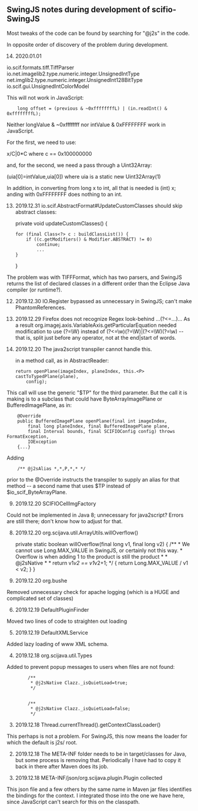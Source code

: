 ## SwingJS notes during development of scifio-SwingJS


Most tweaks of the code can be found by searching for "@j2s" in the code. 

In opposite order of discovery of the problem during development.

14. 2020.01.01

io.scif.formats.tiff.TiffParser
io.net.imagelib2.type.numeric.integer.UnsignedIntType
net.imglib2.type.numeric.integer.UnsignedInt128BitType
io.scif.gui.UnsignedIntColorModel

This will not work in JavaScript:

		long offset = (previous & ~0xffffffffL) | (in.readInt() & 0xffffffffL);

Neither longValue & ~0xffffffff nor intValue & 0xFFFFFFFF work in JavaScript.

For the first, we need to use:

 x/C|0*C  where c == 0x100000000 
 
and, for the second, we need a pass through a Uint32Array:
 
 (uia[0]=intValue,uia[0])   where uia is a static new Uint32Array(1) 

In addition, in converting from long x to int, all that is needed is (int) x; 
anding with 0xFFFFFFFF does nothing to an int.

13. 2019.12.31 io.scif.AbstractFormat#UpdateCustomClasses should skip abstract classes:

	private void updateCustomClasses() {

		for (final Class<?> c : buildClassList()) {
			if ((c.getModifiers() & Modifier.ABSTRACT) != 0)
				continue;
				...
        }
    }
    
The problem was with TIFFFormat, which has two parsers, and SwingJS returns the list of declared classes in a different order than the Eclipse Java compiler (or runtime?).

12. 2019.12.30 IO.Register bypassed as unnecessary in SwingJS; can't make PhantomReferences. 


11. 2019.12.29 Firefox does not recognize Regex look-behind ...(?<=...)...
As a result org.imagej.axis.VariableAxis.getParticularEquation needed
modification to use (?=\\W) instead of (?<=\\w)(?=\\W)|(?<=\\W)(?=\\w)
-- that is, split just before any operator, not at the end|start of words. 

10. 2019.12.20  The java2script transpiler cannot handle this.<P> in a method call, as in AbstractReader:

		return openPlane(imageIndex, planeIndex, this.<P> castToTypedPlane(plane),
			config);


This call will use the generic "$TP" for the third parameter. But the call it is making is to a subclass that could have ByteArrayImagePlane or BufferedImagePlane, as in:


		@Override
		public BufferedImagePlane openPlane(final int imageIndex,
			final long planeIndex, final BufferedImagePlane plane,
			final Interval bounds, final SCIFIOConfig config) throws FormatException,
			IOException
		{...}

Adding 

		/** @j2sAlias *,*,P,*,* */ 

prior to the @Override instructs the transpiler to supply an alias for that method -- a second name that uses $TP instead of $io\_scif\_ByteArrayPlane.

9. 2019.12.20 SCIFIOCellImgFactory

Could not be implemented in Java 8; unnecessary for java2script? Errors are still there; don't know how to adjust for that.

8. 2019.12.20  org.scijava.util.ArrayUtils.willOverflow()

	private static boolean willOverflow(final long v1, final long v2) {
		/**
		 * We cannot use Long.MAX_VALUE in SwingJS, or certainly not this way. 
		 * Overflow is when adding 1 to the product is still the product
		 * 
		 * @j2sNative
		 * 
		 * 			return v1*v2 == v1*v2+1;
		 */
		{
			return Long.MAX_VALUE / v1 < v2;
		}
	}


7. 2019.12.20 org.bushe

Removed unnecessary check for apache logging (which is a HUGE and complicated set of classes)

6. 2019.12.19 DefaultPluginFinder 

Moved two lines of code to straighten out loading

5. 2019.12.19 DefaultXMLService

Added lazy loading of www XML schema.

4. 2019.12.18 org.scijava.util.Types

Added to prevent popup messages to users when files are not found:

			/**
			 * @j2sNative Clazz._isQuietLoad=true;
			 */


			/**
			 * @j2sNative Clazz._isQuietLoad=false;
			 */

3. 2019.12.18 Thread.currentThread().getContextClassLoader() 

This perhaps is not a problem. For SwingJS, this now means the loader for which the default is j2s/ root.


2. 2019.12.18 The META-INF folder needs to be in target/classes for Java, but some process is removing that. Periodically I have had to copy it back in there after Maven does its job.

1. 2019.12.18 META-INF/json/org.scijava.plugin.Plugin collected

This json file and a few others by the same name in Maven jar files identifies the bindings for the context. I integrated those into the one we have here, since JavaScript can't search for this on the classpath. 

